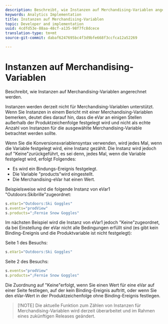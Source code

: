 ```yaml
---
description: Beschreibt, wie Instanzen auf Merchandising-Variablen angerechnet werden.
keywords: Analytics Implementation
title: Instanzen auf Merchandising-Variablen
topic: Developer and implementation
uuid: 4cdfd53e-88aa-48cf-a135-98f7fc8dcece
translation-type: tm+mt
source-git-commit: dabaf6247695bc4f3d9bfe668f3ccfca12a52269

---
```



# Instanzen auf Merchandising-Variablen

Beschreibt, wie Instanzen auf Merchandising-Variablen angerechnet werden.

Instanzen werden derzeit nicht für Merchandising-Variablen unterstützt. Wenn Sie Instanzen in einem Bericht mit einer Merchandising-Variablen bemerken, deutet dies darauf hin, dass die eVar an einigen Stellen außerhalb der Produktzeichenfolge festgelegt wird und nicht als echte Anzahl von Instanzen für die ausgewählte Merchandising-Variable betrachtet werden sollte.

Wenn Sie die Konversionsvariablensyntax verwenden, wird jedes Mal, wenn die Variable festgelegt wird, eine Instanz gezählt. Die Instanz wird jedoch auf &quot;Keine&quot;zurückgeführt, es sei denn, jedes Mal, wenn die Variable festgelegt wird, erfolgt Folgendes:

* Es wird ein Bindungs-Ereignis festgelegt.
* Die Variable &quot;products&quot;wird eingestellt.
* Die Merchandising-eVar hat einen Wert.

Beispielsweise wird die folgende Instanz von eVar1 &quot;Outdoors:Skibrille&quot;zugeordnet:

```js
s.eVar1="Outdoors:Ski Goggles" 
s.events="prodView" 
s.products=";Fernie Snow Goggles"
```

Im nächsten Beispiel wird die Instanz von eVar1 jedoch &quot;Keine&quot;zugeordnet, da bei Einstellung der eVar nicht alle Bedingungen erfüllt sind (es gibt kein Binding-Ereignis und die Produktvariable ist nicht festgelegt):

Seite 1 des Besuchs:

```js
s.eVar1="Outdoors:Ski Goggles"
```

Seite 2 des Besuchs:

```js
s.events="prodView" 
s.products=";Fernie Snow Goggles"
```

Die Zuordnung auf &quot;Keine&quot;erfolgt, wenn Sie einen Wert für eine eVar auf einer Seite festlegen, auf der kein Binding-Ereignis auftritt, oder wenn Sie den eVar-Wert in der Produktzeichenfolge ohne Binding-Ereignis festlegen.

>[!NOTE] Die aktuelle Funktion zum Zählen von Instanzen für Merchandising-Variablen wird derzeit überarbeitet und im Rahmen eines zukünftigen Releases geändert.

